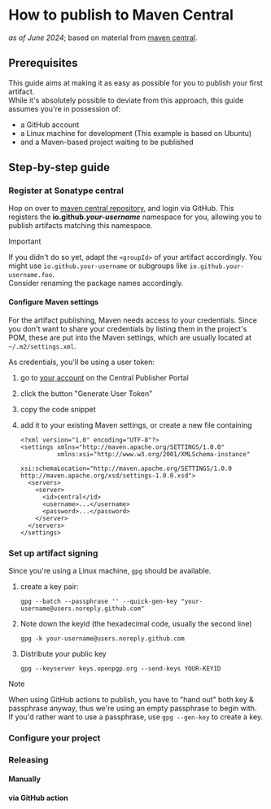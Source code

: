 # How to publish to Maven Central
_as of June 2024_; based on material from [maven central](https://central.sonatype.org/register/central-portal/).

## Prerequisites
This guide aims at making it as easy as possible for you to publish your first artifact.  
While it's absolutely possible to deviate from this approach, this guide assumes you're in possession of: 
* a GitHub account
* a Linux machine for development (This example is based on Ubuntu)
* and a Maven-based project waiting to be published

## Step-by-step guide

### Register at Sonatype central
Hop on over to [maven central repository](https://central.sonatype.com/api/auth/login), and login via GitHub.
This registers the **io.github._your-username_** namespace for you,
allowing you to publish artifacts matching this namespace.

> [!IMPORTANT]  
> If you didn't do so yet, adapt the `<groupId>` of your artifact accordingly.
> You might use `io.github.your-username` or subgroups like `io.github.your-username.foo`.  
> Consider renaming the package names accordingly.

#### Configure Maven settings
For the artifact publishing, Maven needs access to your credentials.
Since you don't want to share your credentials by listing them in the project's POM,
these are put into the Maven settings, which are usually located at `~/.m2/settings.xml`.

As credentials, you'll be using a user token:
1. go to [your account](https://central.sonatype.com/account) on the Central Publisher Portal
1. click the button "Generate User Token"
1. copy the code snippet
1. add it to your existing Maven settings, or create a new file containing
    
       <?xml version="1.0" encoding="UTF-8"?>
       <settings xmlns="http://maven.apache.org/SETTINGS/1.0.0"
                 xmlns:xsi="http://www.w3.org/2001/XMLSchema-instance"
                 xsi:schemaLocation="http://maven.apache.org/SETTINGS/1.0.0 http://maven.apache.org/xsd/settings-1.0.0.xsd">
         <servers>
           <server>
             <id>central</id>
             <username>...</username>
             <password>...</password>
           </server>
         </servers>
       </settings>

### Set up artifact signing
Since you're using a Linux machine, `gpg` should be available.

1. create a key pair:

       gpg --batch --passphrase '' --quick-gen-key "your-username@users.noreply.github.com"
1. Note down the keyid (the hexadecimal code, usually the second line)

       gpg -k your-username@users.noreply.github.com
1. Distribute your public key

       gpg --keyserver keys.openpgp.org --send-keys YOUR-KEYID

> [!NOTE]
> When using GitHub actions to publish, you have to "hand out" both key & passphrase anyway,
> thus we're using an empty passphrase to begin with.  
> If you'd rather want to use a passphrase, use `gpg --gen-key` to create a key.

### Configure your project
### Releasing
#### Manually
#### via GitHub action
